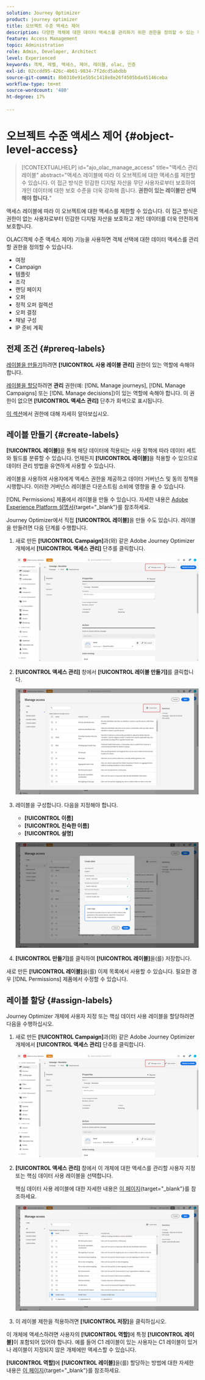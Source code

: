 ```yaml
---
solution: Journey Optimizer
product: journey optimizer
title: 오브젝트 수준 액세스 제어
description: 다양한 객체에 대한 데이터 액세스를 관리하기 위한 권한을 정의할 수 있는 객체 수준 액세스 제어에 대해 알아봅니다
feature: Access Management
topic: Administration
role: Admin, Developer, Architect
level: Experienced
keywords: 객체, 레벨, 액세스, 제어, 레이블, olac, 인증
exl-id: 02ccdd95-426c-4b61-9834-7f2dcd5abdbb
source-git-commit: 8b0310e91e5b5c1418e8e26f4505bda45146ceba
workflow-type: tm+mt
source-wordcount: '480'
ht-degree: 17%

---
```


# 오브젝트 수준 액세스 제어 {#object-level-access}

>[!CONTEXTUALHELP]
>id="ajo_olac_manage_access"
>title="액세스 관리 레이블"
>abstract="액세스 레이블에 따라 이 오브젝트에 대한 액세스를 제한할 수 있습니다. 이 접근 방식은 민감한 디지털 자산을 무단 사용자로부터 보호하여 개인 데이터에 대한 보호 수준을 더욱 강화해 줍니다. **권한이 있는 레이블만 선택해야 합니다.**"

액세스 레이블에 따라 이 오브젝트에 대한 액세스를 제한할 수 있습니다. 이 접근 방식은 권한이 없는 사용자로부터 민감한 디지털 자산을 보호하고 개인 데이터를 더욱 안전하게 보호합니다.

OLAC(객체 수준 액세스 제어) 기능을 사용하면 객체 선택에 대한 데이터 액세스를 관리할 권한을 정의할 수 있습니다.

* 여정
* Campaign
* 템플릿
* 조각
* 랜딩 페이지
* 오퍼
* 정적 오퍼 컬렉션
* 오퍼 결정
* 채널 구성
* IP 준비 계획


## 전제 조건 {#prereq-labels}

[레이블을 만들기](#create-labels)하려면 **[!UICONTROL 사용 레이블 관리]** 권한이 있는 역할에 속해야 합니다.

[레이블을 할당](#assign-labels)하려면 **관리** 권한(예: [!DNL Manage journeys], [!DNL Manage Campaigns] 또는 [!DNL Manage decisions])이 있는 역할에 속해야 합니다. 이 권한이 없으면 **[!UICONTROL 액세스 관리]** 단추가 회색으로 표시됩니다.

[이 섹션](../administration/permissions.md)에서 권한에 대해 자세히 알아보십시오.

## 레이블 만들기 {#create-labels}

**[!UICONTROL 레이블]**&#x200B;을 통해 해당 데이터에 적용되는 사용 정책에 따라 데이터 세트와 필드를 분류할 수 있습니다. 언제든지 **[!UICONTROL 레이블]**&#x200B;을 적용할 수 있으므로 데이터 관리 방법을 유연하게 사용할 수 있습니다.

레이블을 사용하여 사용자에게 액세스 권한을 제공하고 데이터 거버넌스 및 동의 정책을 시행합니다. 이러한 거버넌스 레이블은 다운스트림 소비에 영향을 줄 수 있습니다.

[!DNL Permissions] 제품에서 레이블을 만들 수 있습니다. 자세한 내용은 [Adobe Experience Platform 설명서](https://experienceleague.adobe.com/docs/experience-platform/access-control/abac/permissions-ui/labels.html?lang=ko){target="_blank"}를 참조하세요.

Journey Optimizer에서 직접 **[!UICONTROL 레이블]**&#x200B;을 만들 수도 있습니다. 레이블을 만들려면 다음 단계를 수행합니다.

1. 새로 만든 **[!UICONTROL Campaign]**&#x200B;과(와) 같은 Adobe Journey Optimizer 개체에서 **[!UICONTROL 액세스 관리]** 단추를 클릭합니다.

   ![Adobe Journey Optimizer의 액세스 관리 단추](assets/olac_1.png)

1. **[!UICONTROL 액세스 관리]** 창에서 **[!UICONTROL 레이블 만들기]**&#x200B;를 클릭합니다.

   ![](assets/olac_2.png)

1. 레이블을 구성합니다. 다음을 지정해야 합니다.

   * **[!UICONTROL 이름]**
   * **[!UICONTROL 친숙한 이름]**
   * **[!UICONTROL 설명]**

   ![레이블 구성 필드](assets/olac_3.png)

1. **[!UICONTROL 만들기]**&#x200B;를 클릭하여 **[!UICONTROL 레이블]**&#x200B;을(를) 저장합니다.

새로 만든 **[!UICONTROL 레이블]**&#x200B;을(를) 이제 목록에서 사용할 수 있습니다. 필요한 경우 [!DNL Permissions] 제품에서 수정할 수 있습니다.

## 레이블 할당 {#assign-labels}

Journey Optimizer 개체에 사용자 지정 또는 핵심 데이터 사용 레이블을 할당하려면 다음을 수행하십시오.

1. 새로 만든 **[!UICONTROL Campaign]**&#x200B;과(와) 같은 Adobe Journey Optimizer 개체에서 **[!UICONTROL 액세스 관리]** 단추를 클릭합니다.

   ![Adobe Journey Optimizer의 액세스 관리 단추](assets/olac_1.png)

1. **[!UICONTROL 액세스 관리]** 창에서 이 개체에 대한 액세스를 관리할 사용자 지정 또는 핵심 데이터 사용 레이블을 선택합니다.

   핵심 데이터 사용 레이블에 대한 자세한 내용은 [이 페이지](https://experienceleague.adobe.com/docs/experience-platform/data-governance/labels/reference.html?lang=ko){target="_blank"}를 참조하세요.

   ![](assets/olac_4.png)

1. 이 레이블 제한을 적용하려면 **[!UICONTROL 저장]**&#x200B;을 클릭하십시오.

이 개체에 액세스하려면 사용자의 **[!UICONTROL 역할]**&#x200B;에 특정 **[!UICONTROL 레이블]**&#x200B;이 포함되어 있어야 합니다. 예를 들어 C1 레이블이 있는 사용자는 C1 레이블이 있거나 레이블이 지정되지 않은 개체에만 액세스할 수 있습니다.

**[!UICONTROL 역할]**&#x200B;에 **[!UICONTROL 레이블]**&#x200B;을(를) 할당하는 방법에 대한 자세한 내용은 [이 페이지](https://experienceleague.adobe.com/docs/experience-platform/access-control/abac/permissions-ui/permissions.html?lang=ko#manage-labels-for-a-role){target="_blank"}를 참조하세요.
